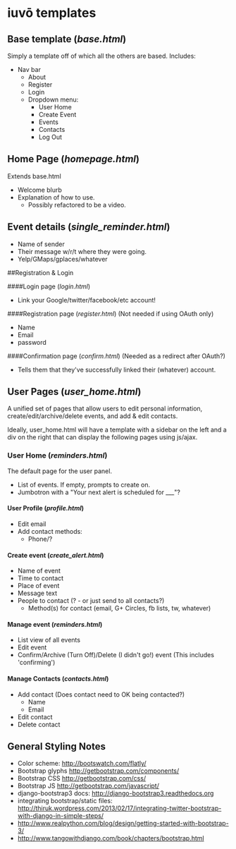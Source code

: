 # iuvō templates

## Base template (_base.html_)
Simply a template off of which all the others are based. Includes:

* Nav bar
    * About
    * Register
    * Login
    * Dropdown menu:
        * User Home
        * Create Event
        * Events
        * Contacts
        * Log Out

## Home Page (_homepage.html_) ##
Extends base.html

* Welcome blurb
* Explanation of how to use.
    * Possibly refactored to be a video.

## Event details (_single_reminder.html_)
* Name of sender
* Their message w/r/t where they were going.
* Yelp/GMaps/gplaces/whatever

##Registration & Login

####Login page (_login.html_)

* Link your Google/twitter/facebook/etc account!

####Registration page (_register.html_)
(Not needed if using OAuth only)

* Name
* Email
* password

####Confirmation page (_confirm.html_)
(Needed as a redirect after OAuth?)

* Tells them that they've successfully linked their (whatever) account.

## User Pages (_user_home.html_)
A unified set of pages that allow users to edit personal information, create/edit/archive/delete events, and add & edit contacts.

Ideally, user_home.html will have a template with a sidebar on the left and a div on the right that can display the following pages using js/ajax.

### User Home (_reminders.html_)
The default page for the user panel.

* List of events. If empty, prompts to create on.
* Jumbotron with a "Your next alert is scheduled for ___"?


#### User Profile (_profile.html_)
* Edit email
* Add contact methods:
    * Phone/?

#### Create event (_create_alert.html_)
* Name of event
* Time to contact
* Place of event
* Message text
* People to contact (? - or just send to all contacts?)
    * Method(s) for contact (email, G+ Circles, fb lists, tw, whatever)

#### Manage event (_reminders.html_)
* List view of all events
* Edit event
* Confirm/Archive (Turn Off)/Delete (I didn't go!) event (This includes 'confirming')

#### Manage Contacts (_contacts.html_)
* Add contact (Does contact need to OK being contacted?)
    * Name
    * Email
* Edit contact
* Delete contact

## General Styling Notes
* Color scheme: <http://bootswatch.com/flatly/>
* Bootstrap glyphs <http://getbootstrap.com/components/>
* Bootstrap CSS <http://getbootstrap.com/css/>
* Bootstrap JS <http://getbootstrap.com/javascript/>
* django-bootstrap3 docs: <http://django-bootstrap3.readthedocs.org>
* integrating bootstrap/static files: <http://thiruk.wordpress.com/2013/02/17/integrating-twitter-bootstrap-with-django-in-simple-steps/>
* <http://www.realpython.com/blog/design/getting-started-with-bootstrap-3/>
* <http://www.tangowithdjango.com/book/chapters/bootstrap.html>
